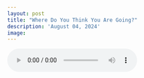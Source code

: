 ```yaml
---
layout: post
title: "Where Do You Think You Are Going?"
description: 'August 04, 2024'
image:
---
```


<audio controls>
  <source src="assets/audio/fbc_2024-08-04_sermon.mp3" type="audio/mp3">
Your browser does not support the audio element.
</audio>

